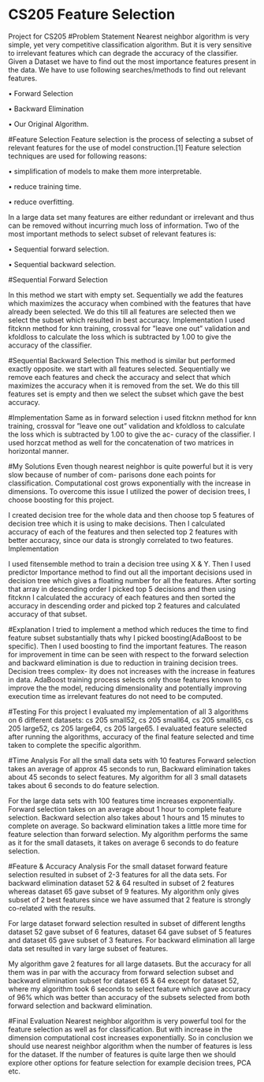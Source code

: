 # CS205 Feature Selection
Project for CS205
#Problem Statement
Nearest neighbor algorithm is very simple, yet very competitive classification algorithm. But it
is very sensitive to irrelevant features which can degrade the accuracy of the classifier.
Given a Dataset we have to find out the most importance features present in the data. We have
to use following searches/methods to find out relevant features.

• Forward Selection

• Backward Elimination

• Our Original Algorithm.

#Feature Selection
Feature selection is the process of selecting a subset of relevant features for the use of model
construction.[1]
Feature selection techniques are used for following reasons:

• simplification of models to make them more interpretable.

• reduce training time.

• reduce overfitting.

In a large data set many features are either redundant or irrelevant and thus can be removed
without incurring much loss of information.
Two of the most important methods to select subset of relevant features is:

• Sequential forward selection.

• Sequential backward selection.

#Sequential Forward Selection

In this method we start with empty set. Sequentially we add the features which maximizes the
accuracy when combined with the features that have already been selected. We do this till all
features are selected then we select the subset which resulted in best accuracy.
Implementation
I used fitcknn method for knn training, crossval for ”leave one out” validation and kfoldloss
to calculate the loss which is subtracted by 1.00 to give the accuracy of the classifier.

#Sequential Backward Selection
This method is similar but performed exactly opposite. we start with all features selected.
Sequentially we remove each features and check the accuracy and select that which maximizes
the accuracy when it is removed from the set. We do this till features set is empty and then we
select the subset which gave the best accuracy.

#Implementation
Same as in forward selection i used fitcknn method for knn training, crossval for ”leave one
out” validation and kfoldloss to calculate the loss which is subtracted by 1.00 to give the ac-
curacy of the classifier. I used horzcat method as well for the concatenation of two matrices
in horizontal manner.

#My Solutions
Even though nearest neighbor is quite powerful but it is very slow because of number of com-
parisons done each points for classification. Computational cost grows exponentially with the
increase in dimensions. To overcome this issue I utilized the power of decision trees, I choose
boosting for this project.

I created decision tree for the whole data and then choose top 5 features of decision tree which it
is using to make decisions. Then I calculated accuracy of each of the features and then selected
top 2 features with better accuracy, since our data is strongly correlated to two features.
Implementation

I used fitensemble method to train a decision tree using X & Y. Then I used predictor Importance method to find out all the important decisions used in decision tree which gives a
floating number for all the features. After sorting that array in descending order I picked top
5 decisions and then using fitcknn I calculated the accuracy of each features and then sorted
the accuracy in descending order and picked top 2 features and calculated accuracy of that subset.

#Explanation
I tried to implement a method which reduces the time to find feature subset substantially thats
why I picked boosting(AdaBoost to be specific). Then I used boosting to find the important
features. The reason for improvement in time can be seen with respect to the forward selection
and backward elimination is due to reduction in training decision trees. Decision trees complex-
ity does not increases with the increase in features in data. AdaBoost training process selects
only those features known to improve the the model, reducing dimensionality and potentially
improving execution time as irrelevant features do not need to be computed.

#Testing
For this project I evaluated my implementation of all 3 algorithms on 6 different datasets:
cs 205 small52, cs 205 small64, cs 205 small65, cs 205 large52, cs 205 large64,
cs 205 large65. I evaluated feature selected after running the algorithms, accuracy of the final
feature selected and time taken to complete the specific algorithm.

#Time Analysis
For all the small data sets with 10 features Forward selection takes an average of approx 45
seconds to run, Backward elimination takes about 45 seconds to select features. My algorithm
for all 3 small datasets takes about 6 seconds to do feature selection.

For the large data sets with 100 features time increases exponentially. Forward selection takes
on an average about 1 hour to complete feature selection. Backward selection also takes about
1 hours and 15 minutes to complete on average. So backward elimination takes a little more
time for feature selection than forward selection. My algorithm performs the same as it for the
small datasets, it takes on average 6 seconds to do feature selection.

#Feature & Accuracy Analysis
For the small dataset forward feature selection resulted in subset of 2-3 features for all the data
sets. For backward elimination dataset 52 & 64 resulted in subset of 2 features whereas dataset
65 gave subset of 9 features. My algorithm only gives subset of 2 best features since we have
assumed that 2 feature is strongly co-related with the results.

For large dataset forward selection resulted in subset of different lengths dataset 52 gave subset
of 6 features, dataset 64 gave subset of 5 features and dataset 65 gave subset of 3 features. For
backward elimination all large data set resulted in vary large subset of features.

My algorithm gave 2 features for all large datasets. But the accuracy for all them was in par
with the accuracy from forward selection subset and backward elimination subset for dataset
65 & 64 except for dataset 52, where my algorithm took 6 seconds to select feature which gave
accuracy of 96% which was better than accuracy of the subsets selected from both forward
selection and backward elimination.

#Final Evaluation
Nearest neighbor algorithm is very powerful tool for the feature selection as well as for
classification. But with increase in the dimension computational cost increases exponentially.
So in conclusion we should use nearest neighbor algorithm when the number of features is less
for the dataset. If the number of features is quite large then we should explore other options
for feature selection for example decision trees, PCA etc.